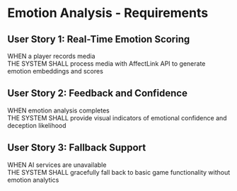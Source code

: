 # Emotion Analysis - Requirements

## User Story 1: Real-Time Emotion Scoring

WHEN a player records media  
THE SYSTEM SHALL process media with AffectLink API to generate emotion embeddings and scores

## User Story 2: Feedback and Confidence

WHEN emotion analysis completes  
THE SYSTEM SHALL provide visual indicators of emotional confidence and deception likelihood

## User Story 3: Fallback Support

WHEN AI services are unavailable  
THE SYSTEM SHALL gracefully fall back to basic game functionality without emotion analytics
